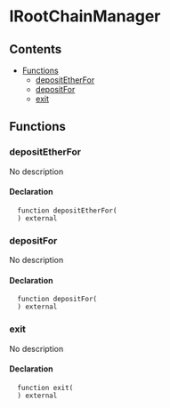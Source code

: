 # IRootChainManager





## Contents
<!-- START doctoc generated TOC please keep comment here to allow auto update -->
<!-- DON'T EDIT THIS SECTION, INSTEAD RE-RUN doctoc TO UPDATE -->

- [Functions](#functions)
  - [depositEtherFor](#depositetherfor)
  - [depositFor](#depositfor)
  - [exit](#exit)

<!-- END doctoc generated TOC please keep comment here to allow auto update -->




## Functions

### depositEtherFor
No description


#### Declaration
```solidity
  function depositEtherFor(
  ) external
```



### depositFor
No description


#### Declaration
```solidity
  function depositFor(
  ) external
```



### exit
No description


#### Declaration
```solidity
  function exit(
  ) external
```





